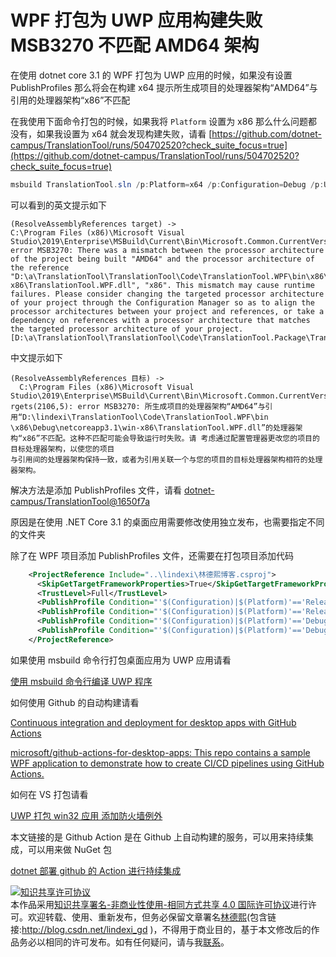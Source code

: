 
# WPF 打包为 UWP 应用构建失败 MSB3270 不匹配 AMD64 架构

在使用 dotnet core 3.1 的 WPF 打包为 UWP 应用的时候，如果没有设置 PublishProfiles 那么将会在构建 x64 提示所生成项目的处理器架构“AMD64”与引用的处理器架构“x86”不匹配

<!--more-->


<!-- CreateTime:2020/3/13 11:06:33 -->

<!-- 发布 -->

在我使用下面命令打包的时候，如果我将 `Platform` 设置为 x86 那么什么问题都没有，如果我设置为 x64 就会发现构建失败，请看 [https://github.com/dotnet-campus/TranslationTool/runs/504702520?check_suite_focus=true](https://github.com/dotnet-campus/TranslationTool/runs/504702520?check_suite_focus=true)

```csharp
msbuild TranslationTool.sln /p:Platform=x64 /p:Configuration=Debug /p:UapAppxPackageBuildMode=StoreOnly /p:AppxBundle=Never /p:PackageCertificateKeyFile=TranslationTool.Package_TemporaryKey.pfx /p:PackageCertificatePassword="123"
```

可以看到的英文提示如下

```
(ResolveAssemblyReferences target) ->   
C:\Program Files (x86)\Microsoft Visual Studio\2019\Enterprise\MSBuild\Current\Bin\Microsoft.Common.CurrentVersion.targets(2106,5): error MSB3270: There was a mismatch between the processor architecture of the project being built "AMD64" and the processor architecture of the reference "D:\a\TranslationTool\TranslationTool\Code\TranslationTool.WPF\bin\x86\Debug\netcoreapp3.1\win-x86\TranslationTool.WPF.dll", "x86". This mismatch may cause runtime failures. Please consider changing the targeted processor architecture of your project through the Configuration Manager so as to align the processor architectures between your project and references, or take a dependency on references with a processor architecture that matches the targeted processor architecture of your project. [D:\a\TranslationTool\TranslationTool\Code\TranslationTool.Package\TranslationTool.Package.wapproj]
```

中文提示如下

```
(ResolveAssemblyReferences 目标) ->
  C:\Program Files (x86)\Microsoft Visual Studio\2019\Enterprise\MSBuild\Current\Bin\Microsoft.Common.CurrentVersion.ta
rgets(2106,5): error MSB3270: 所生成项目的处理器架构“AMD64”与引用“D:\lindexi\TranslationTool\Code\TranslationTool.WPF\bin
\x86\Debug\netcoreapp3.1\win-x86\TranslationTool.WPF.dll”的处理器架构“x86”不匹配。这种不匹配可能会导致运行时失败。请 考虑通过配置管理器更改您的项目的目标处理器架构，以使您的项目
与引用间的处理器架构保持一致，或者为引用关联一个与您的项目的目标处理器架构相符的处理器架构。
```

解决方法是添加 PublishProfiles 文件，请看 [dotnet-campus/TranslationTool@1650f7a](https://github.com/dotnet-campus/TranslationTool/commit/1650f7a9a12cc2a9df1595477f21a928507ea201)

原因是在使用 .NET Core 3.1 的桌面应用需要修改使用独立发布，也需要指定不同的文件夹

除了在 WPF 项目添加 PublishProfiles 文件，还需要在打包项目添加代码

```xml
    <ProjectReference Include="..\lindexi\林德熙博客.csproj">
      <SkipGetTargetFrameworkProperties>True</SkipGetTargetFrameworkProperties>
      <TrustLevel>Full</TrustLevel>
      <PublishProfile Condition="'$(Configuration)|$(Platform)'=='Release|x86'">Properties\PublishProfiles\SelfContainedWin86.pubxml</PublishProfile>
      <PublishProfile Condition="'$(Configuration)|$(Platform)'=='Release|x64'">Properties\PublishProfiles\SelfContainedWin64.pubxml</PublishProfile>
      <PublishProfile Condition="'$(Configuration)|$(Platform)'=='Debug|x86'">Properties\PublishProfiles\SelfContainedWin86Debug.pubxml</PublishProfile>
      <PublishProfile Condition="'$(Configuration)|$(Platform)'=='Debug|x64'">Properties\PublishProfiles\SelfContainedWin64Debug.pubxml</PublishProfile>
    </ProjectReference>
```

如果使用 msbuild 命令行打包桌面应用为 UWP 应用请看 

[使用 msbuild 命令行编译 UWP 程序](https://blog.lindexi.com/post/win10-uwp-%E4%BD%BF%E7%94%A8-msbuild-%E5%91%BD%E4%BB%A4%E8%A1%8C%E7%BC%96%E8%AF%91-UWP-%E7%A8%8B%E5%BA%8F.html)

如何使用 Github 的自动构建请看

[Continuous integration and deployment for desktop apps with GitHub Actions](https://devblogs.microsoft.com/dotnet/continuous-integration-and-deployment-for-desktop-apps-with-github-actions/#comment-4898 )

[microsoft/github-actions-for-desktop-apps: This repo contains a sample WPF application to demonstrate how to create CI/CD pipelines using GitHub Actions.](https://github.com/microsoft/github-actions-for-desktop-apps )

如何在 VS 打包请看

[UWP 打包 win32 应用 添加防火墙例外](https://blog.lindexi.com/post/UWP-%E6%89%93%E5%8C%85-win32-%E5%BA%94%E7%94%A8-%E6%B7%BB%E5%8A%A0%E9%98%B2%E7%81%AB%E5%A2%99%E4%BE%8B%E5%A4%96.html)

本文链接的是 Github Action 是在 Github 上自动构建的服务，可以用来持续集成，可以用来做 NuGet 包

[dotnet 部署 github 的 Action 进行持续集成](https://blog.lindexi.com/post/dotnet-%E9%83%A8%E7%BD%B2-github-%E7%9A%84-Action-%E8%BF%9B%E8%A1%8C%E6%8C%81%E7%BB%AD%E9%9B%86%E6%88%90.html)





<a rel="license" href="http://creativecommons.org/licenses/by-nc-sa/4.0/"><img alt="知识共享许可协议" style="border-width:0" src="https://licensebuttons.net/l/by-nc-sa/4.0/88x31.png" /></a><br />本作品采用<a rel="license" href="http://creativecommons.org/licenses/by-nc-sa/4.0/">知识共享署名-非商业性使用-相同方式共享 4.0 国际许可协议</a>进行许可。欢迎转载、使用、重新发布，但务必保留文章署名[林德熙](http://blog.csdn.net/lindexi_gd)(包含链接:http://blog.csdn.net/lindexi_gd )，不得用于商业目的，基于本文修改后的作品务必以相同的许可发布。如有任何疑问，请与我[联系](mailto:lindexi_gd@163.com)。